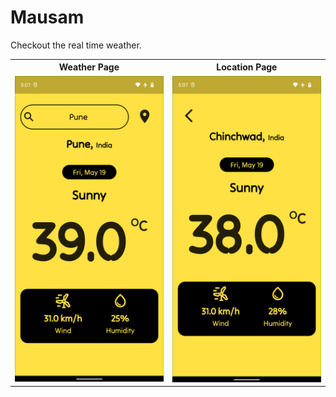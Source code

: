 # Mausam

Checkout the real time weather.

<table>
  <tr>
    <tr>
      <th scope="row">Weather Page</th>
      <th scope="row">Location Page</th>
    </tr>
    <tr scope="row">
      <td><img src="https://github.com/Rahul-Rasve/WeatherApp/blob/master/screenshots/Weather Page.png"></td>
      <td><img src="https://github.com/Rahul-Rasve/WeatherApp/blob/master/screenshots/Location page.png"></td>
    </tr>
 </tr>
</table>
